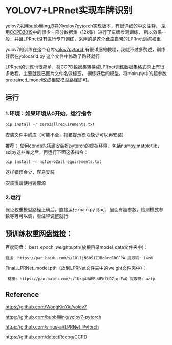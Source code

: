 # YOLOV7+LPRnet实现车牌识别

yolov7采用[bubbliiiing](https://github.com/bubbliiiing),B导的[yolov7pytorch](https://github.com/WongKinYiu/yolov7)实现版本，有很详细的中文注释，
采用[CCPD2019](https://github.com/detectRecog/CCPD)中的很少一部分数据集（12k张）进行了车牌检测训练，
所以效果一般，并且LPRnet没有进行专门训练，采用的是[这个仓库](https://github.com/sirius-ai/LPRNet_Pytorch)自带的LPRnet训练权重

yolov7的训练在这个仓库[yolov7pytorch](https://github.com/WongKinYiu/yolov7)有很详细的教程，我就不过多赘述，训练好后在yolocarid.py
这个文件中修改了路径就行

LPRnet的训练也很简单，将CCPD数据集转换成LPRnet训练数据集格式网上有很多教程，主要就是已图片文件名做标签，
训练好后的模型，将main.py中的超参数pretrained_model改成相应模型路径即可。

## 运行


### 1.环境：如果环境从0开始，运行指令
```shell
pip install -r zero2allrequirements.txt 
```
安装文件中的库（可能不全，报错提示模块缺少可以再安装）

推荐：
使用conda先搭建安装好pytorch的虚拟环境，包括numpy,matplotlib，scipy这些库之后，再运行下面这条指令：
```shell
pip install -r notzero2allrequirements.txt
```
这样错误会少，容易安装

安装慢请使用镜像源

### 2.运行
保证权重模型路径正确后，直接运行 main.py 即可，里面有超参数，检测模式参数等等可以调，看注释调整就行

## 预训练权重网盘链接：
百度网盘：
best_epoch_weights.pth(放根目录model_data文件夹中)：

    链接: https://pan.baidu.com/s/1OlljN60S1ZJBc0rdCROFPA 提取码: i4x6 

Final_LPRNet_model.pth（放到LPRNet文件夹中的weight文件夹中）：

     链接: https://pan.baidu.com/s/1Ukq4NWMBbUEKZtD7iq-FwQ 提取码: aztp



## Reference
https://github.com/WongKinYiu/yolov7

https://github.com/bubbliiiing/yolov7-pytorch

https://github.com/sirius-ai/LPRNet_Pytorch

https://github.com/detectRecog/CCPD
